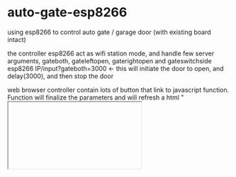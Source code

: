 # auto-gate-esp8266
using esp8266 to control auto gate / garage door (with existing board intact)

the controller esp8266 act as wifi station mode, and handle few server arguments, gateboth, gateleftopen, gaterightopen and gateswitchside
esp8266 IP/input?gateboth=3000 <- this will initiate the door to open, and delay(3000), and then stop the door

web browser controller contain lots of button that link to javascript function. Function will finalize the parameters and will refresh a html "<iframe>" which iframe links to the esp8266 

